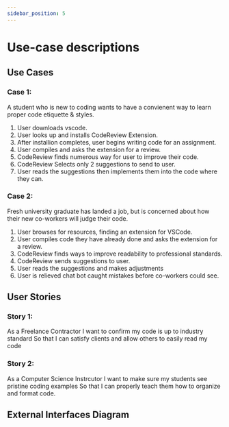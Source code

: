 ```yaml
---
sidebar_position: 5
---
```


# Use-case descriptions

## Use Cases

### **Case 1:**
A student who is new to coding wants to have a convienent way to learn proper code etiquette & styles.
1. User downloads vscode.
2. User looks up and installs CodeReview Extension.
3. After installion completes, user begins writing code for an assignment.
4. User compiles and asks the extension for a review.
5. CodeReview finds numerous way for user to improve their code.
6. CodeReview Selects only 2 suggestions to send to user.
7. User reads the suggestions then implements them into the code where they can.

### **Case 2:**
Fresh university graduate has landed a job, but is concerned about how their new co-workers will judge their code.
1. User browses for resources, finding an extension for VSCode.
2. User compiles code they have already done and asks the extension for a review.
3. CodeReview finds ways to improve readability to professional standards.
4. CodeReview sends suggestions to user.
5. User reads the suggestions and makes adjustments
7. User is relieved chat bot caught mistakes before co-workers could see.


## User Stories

### **Story 1:**
As a Freelance Contractor 
I want to confirm my code is up to industry standard
So that I can satisfy clients and allow others to easily read my code

### **Story 2:**
As a Computer Science Instrcutor 
I want to make sure my students see pristine coding examples
So that I can properly teach them how to organize and format code.

## External Interfaces Diagram
